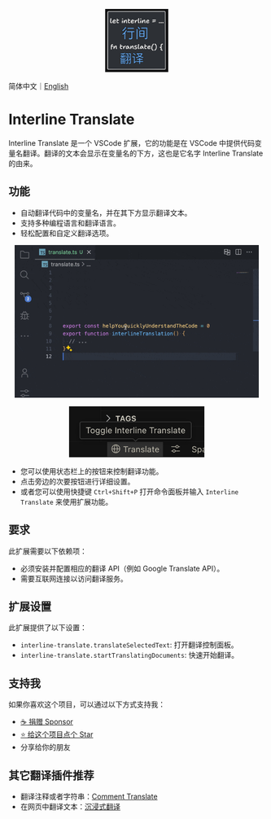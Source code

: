 <p align="center">
  <img width="124px" height="124px" src="./assets/logo.png" />
</p>

简体中文｜[English](https://github.com/LittleSound/interline-translate#readme)

# Interline Translate

Interline Translate 是一个 VSCode 扩展，它的功能是在 VSCode 中提供代码变量名翻译。翻译的文本会显示在变量名的下方，这也是它名字 Interline Translate 的由来。

## 功能

<!-- Tip: 利用动画来展示你的扩展是一个很好的方式。我们建议使用简短、集中的动画，使用户更容易跟随。 -->

- 自动翻译代码中的变量名，并在其下方显示翻译文本。
- 支持多种编程语言和翻译语言。
- 轻松配置和自定义翻译选项。

<p align="center">
  <img height="300px" src="./assets/interline-demo.gif" />
</p>

<p align="center">
  <img height="100px" src="./assets/status-bar-buttons.png" />
</p>

- 您可以使用状态栏上的按钮来控制翻译功能。
- 点击旁边的次要按钮进行详细设置。
- 或者您可以使用快捷键 `Ctrl+Shift+P` 打开命令面板并输入 `Interline Translate` 来使用扩展功能。

## 要求

此扩展需要以下依赖项：

- 必须安装并配置相应的翻译 API（例如 Google Translate API）。
- 需要互联网连接以访问翻译服务。

## 扩展设置

此扩展提供了以下设置：

* `interline-translate.translateSelectedText`: 打开翻译控制面板。
* `interline-translate.startTranslatingDocuments`: 快速开始翻译。

<!-- ## Known Issues -->
<!-- 请在此处列出已知问题，以帮助用户避免重复提交相同的问题。 -->

## 支持我

如果你喜欢这个项目，可以通过以下方式支持我：

- [☕️ 捐赠 Sponsor](https://github.com/sponsors/LittleSound)
- [⭐️ 给这个项目点个 Star](https://github.com/LittleSound/interline-translate)
- 分享给你的朋友

## 其它翻译插件推荐

- 翻译注释或者字符串：[Comment Translate](https://marketplace.visualstudio.com/items?itemName=intellsmi.comment-translate)
- 在网页中翻译文本：[沉浸式翻译](https://immersivetranslate.com/)
